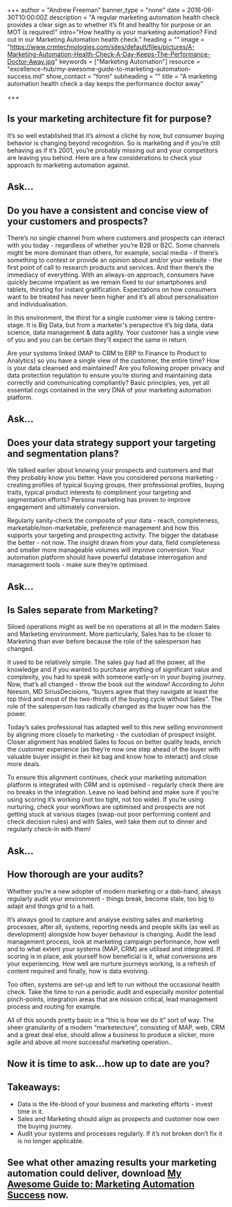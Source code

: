 +++
author = "Andrew Freeman"
banner_type = "none"
date = 2016-06-30T10:00:00Z
description = "A regular marketing automation health check provides a clear sign as to whether it’s fit and healthy for purpose or an MOT is required!"
intro="How healthy is your marketing automation? Find out in our Marketing Automation health check."
heading = ""
image = "https://www.crmtechnologies.com/sites/default/files/pictures/A-Marketing-Automation-Health-Check-A-Day-Keeps-The-Performance-Doctor-Away.jpg"
keywords = ["Marketing Automation"]
resource = "excellence-hub/my-awesome-guide-to-marketing-automation-success.md"
show_contact = "form"
subheading = ""
title = "A marketing automation health check a day keeps the performance doctor away"

+++

## Is your marketing architecture fit for purpose?

It’s so well established that it’s almost a cliché by now, but consumer buying behavior is changing beyond recognition. So is marketing and if you’re still behaving as if it’s 2001, you’re probably missing out and your competitors are leaving you behind. Here are a few considerations to check your approach to marketing automation against.

## Ask...

## Do you have a consistent and concise view of your customers and prospects?

There’s no single channel from where customers and prospects can interact with you today - regardless of whether you’re B2B or B2C. Some channels might be more dominant than others, for example, social media - if there’s something to contest or provide an opinion about and/or your website - the first point of call to research products and services. And then there’s the immediacy of everything. With an always-on approach, consumers have quickly become impatient as we remain fixed to our smartphones and tablets, thirsting for instant gratification. Expectations on how consumers want to be treated has never been higher and it’s all about personalisation and individualisation.

In this environment, the thirst for a single customer view is taking  centre-stage. It is Big Data, but from a marketer's perspective it’s big data, data science, data management & data agility. Your customer has a single view of you and you can be certain they’ll expect the same in return.

Are your systems linked (MAP to CRM to ERP to Finance to Product to Analytics) so you have a single view of the customer, the entire time? How is your data cleansed and maintained?  Are you following proper privacy and data protection regulation to ensure you’re storing and maintaining data correctly and communicating compliantly? Basic principles, yes, yet all essential cogs contained in the very DNA of your marketing automation platform.

## Ask…

## Does your data strategy support your targeting and segmentation plans?

We talked earlier about knowing your prospects and customers and that they probably know you better. Have you considered persona marketing - creating profiles of typical buying groups, their professional profiles, buying traits, typical product interests to compliment your targeting and segmentation efforts? Persona marketing has proven to improve engagement and ultimately conversion.

Regularly sanity-check the composite of your data - reach, completeness, marketable/non-marketable, preference management and how this supports your targeting and prospecting activity. The bigger the database the better - not now. The insight drawn from your data, field completeness and smaller more manageable volumes will improve conversion. Your automation platform should have powerful database interrogation and management tools - make sure they’re optimised.

## Ask…

## Is Sales separate from Marketing?

Siloed operations might as well be no operations at all in the modern Sales and Marketing environment. More particularly, Sales has to be closer to Marketing than ever before because the role of the salesperson has changed.

It used to be relatively simple. The sales guy had all the power, all the knowledge and if you wanted to purchase anything of significant value and complexity, you had to speak with someone early-on in your buying journey. Now, that’s all changed - throw the book out the window! According to John Neeson, MD SiriusDecisions, “buyers agree that they navigate at least the top third and most of the two-thirds of the buying cycle without Sales”. The role of the salesperson has radically changed as the buyer now has the power.  

Today’s sales professional has adapted well to this new selling environment by aligning more closely to marketing - the custodian of prospect insight. Closer alignment has enabled Sales to focus on better quality leads, enrich the customer experience (as they’re now one step ahead of the buyer with valuable buyer insight in their kit bag and know how to interact) and close more deals.

To ensure this alignment continues, check your marketing automation platform is integrated with CRM and is optimised - regularly check there are no breaks in the integration. Leave no lead behind and make sure if you’re using scoring it’s working (not too tight, not too wide). If you’re using nurturing, check your workflows are optimised and prospects are not getting stuck at various stages (swap-out poor performing content and check decision rules) and with Sales, well take them out to dinner and regularly check-in with them!

## Ask…

## How thorough are your audits?

Whether you’re a new adopter of modern marketing or a dab-hand, always regularly audit your environment - things break, become stale, too big to adapt and things grid to a halt.

It’s always good to capture and analyse existing sales and marketing processes, after all, systems, reporting needs and people skills (as well as development) alongside how buyer behaviour is changing. Audit the lead management process, look at marketing campaign performance, how well and to what extent your systems (MAP, CRM) are utilised and integrated. If scoring is in place, ask yourself how beneficial is it, what conversions are your experiencing. How well are nurture journeys working, is a refresh of content required and finally, how is data evolving.

Too often, systems are set-up and left to run without the occasional health check. Take the time to run a periodic audit and especially monitor potential pinch-points, integration areas that are mission critical, lead management process and routing for example.

All of this sounds pretty basic in a “this is how we do it” sort of way. The sheer granularity of a modern “marketecture”, consisting of MAP, web, CRM and a great deal else, should allow a business to produce a slicker, more agile and above all more successful marketing operation..

## Now it is time to ask...how up to date are you?

## Takeaways:

*   Data is the life-blood of your business and marketing efforts - invest time in it.
*   Sales and Marketing should align as prospects and customer now own the buying journey.
*   Audit your systems and processes regularly. If it’s not broken don’t fix it is no longer applicable.

## See what other amazing results your marketing automation could deliver, download [My Awesome Guide to: Marketing Automation Success](http://interact.crmtechnologies.com/my-awesome-guide-to-marketing-automation-success) now.